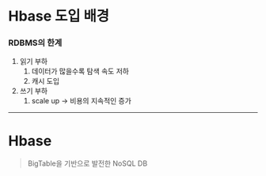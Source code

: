 # Hbase 도입 배경
### RDBMS의 한계
1. 읽기 부하
	1. 데이터가 많을수록 탐색 속도 저하
	2. 캐시 도입
2. 쓰기 부하
	1. scale up -> 비용의 지속적인 증가





---
# Hbase
> BigTable을 기반으로 발전한 NoSQL DB